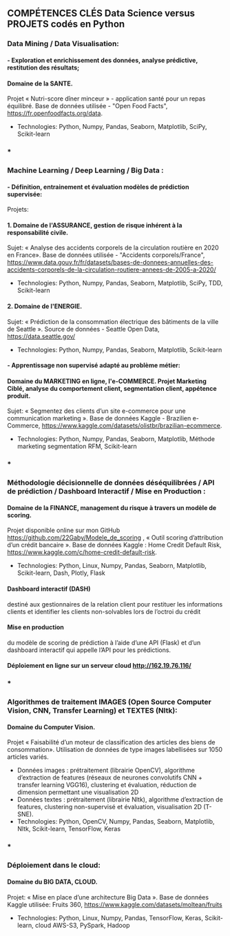 ## COMPÉTENCES CLÉS Data Science versus PROJETS codés en Python

### Data Mining / Data Visualisation:

#### - Exploration et enrichissement des données, analyse prédictive, restitution des résultats;
#### Domaine de la SANTE. 
Projet « Nutri-score dîner minceur » - application santé pour un repas équilibré. Base de données utilisée - "Open Food Facts", https://fr.openfoodfacts.org/data.  
- Technologies: Python, Numpy, Pandas, Seaborn, Matplotlib, SciPy, Scikit-learn

###   *
### Machine Learning / Deep Learning / Big Data :

#### - Définition, entrainement et évaluation modèles de prédiction supervisée: 
Projets:
#### 1. Domaine de l'ASSURANCE, gestion de risque inhérent à la responsabilité civile. 
Sujet: « Analyse des accidents corporels de la circulation routière en 2020 en France». Base de données utilisée - "Accidents corporels/France", https://www.data.gouv.fr/fr/datasets/bases-de-donnees-annuelles-des-accidents-corporels-de-la-circulation-routiere-annees-de-2005-a-2020/
- Technologies: Python, Numpy, Pandas, Seaborn, Matplotlib, SciPy, TDD, Scikit-learn
#### 2. Domaine de l'ENERGIE. 
Sujet: « Prédiction de la consommation électrique des bâtiments de la ville de Seattle ». Source de données - Seattle Open Data, https://data.seattle.gov/
- Technologies: Python, Numpy, Pandas, Seaborn, Matplotlib, Scikit-learn


#### - Apprentissage non supervisé adapté au problème métier: 
#### Domaine du MARKETING en ligne, l'e-COMMERCE. Projet Marketing Ciblé, analyse du comportement client, segmentation client, appétence produit. 
Sujet: « Segmentez des clients d’un site e-commerce pour une communication marketing ». Base de données Kaggle - Brazilien e-Commerce, https://www.kaggle.com/datasets/olistbr/brazilian-ecommerce.
- Technologies: Python, Numpy, Pandas, Seaborn, Matplotlib, Méthode marketing segmentation RFM, Scikit-learn

###     *
### 
### Méthodologie décisionnelle de données déséquilibrées / API de prédiction / Dashboard Interactif / Mise en Production : 
#### Domaine de la FINANCE, management du risque à travers un modèle de scoring. 
Projet disponible online sur mon GitHub https://github.com/22Gaby/Modele_de_scoring , 
« Outil scoring d’attribution d’un crédit bancaire ». Base de données Kaggle : Home Credit Default Risk, https://www.kaggle.com/c/home-credit-default-risk.
- Technologies: Python, Linux, Numpy, Pandas, Seaborn, Matplotlib, Scikit-learn, Dash, Plotly, Flask
#### Dashboard interactif (DASH)
destiné aux gestionnaires de la relation client pour restituer les informations clients et identifier les clients non-solvables lors de l’octroi du crédit 
#### Mise en production 
du modèle de scoring de prédiction à l’aide d’une API (Flask) et d’un dashboard interactif qui appelle l’API pour les prédictions.
#### Déploiement en ligne sur un serveur cloud  **http://162.19.76.116/**

###     *
### 
### Algorithmes de traitement IMAGES (Open Source Computer Vision, CNN, Transfer Learning) et TEXTES (Nltk): 
#### Domaine du Computer Vision. 
Projet « Faisabilité d’un moteur de classification des articles des biens de consommation». Utilisation de données de type images labellisées sur 1050 articles variés.
- Données images : prétraitement (librairie OpenCV), algorithme d’extraction de features (réseaux de neurones convolutifs CNN + transfer learning VGG16), clustering et évaluation, réduction de dimension permettant une visualisation 2D 
- Données textes : prétraitement (librairie Nltk), algorithme d’extraction de features, clustering non-supervisé et évaluation, visualisation 2D (T-SNE). 
- Technologies: Python, OpenCV, Numpy, Pandas, Seaborn, Matplotlib, Nltk, Scikit-learn, TensorFlow, Keras
###     *
### 
### Déploiement dans le cloud: 
#### Domaine du BIG DATA, CLOUD. 
Projet: « Mise en place d’une architecture Big Data ». Base de données Kaggle utilisée: Fruits 360, https://www.kaggle.com/datasets/moltean/fruits
- Technologies: Python, Linux, Numpy, Pandas, TensorFlow, Keras, Scikit-learn, cloud AWS-S3, PySpark, Hadoop



